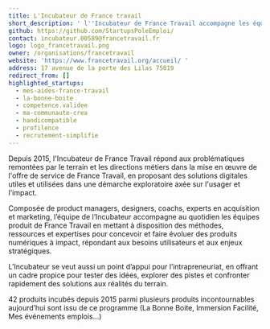 ```yaml
---
title: L'Incubateur de France travail
short_description: ' l''Incubateur de France Travail accompagne les équipes produit en proposant des solutions digitales centrées sur l''usager et l''impact'
github: https://github.com/StartupsPoleEmploi/
contact: incubateur.00589@francetravail.fr
logo: logo_francetravail.png
owner: /organisations/francetravail
website: 'https://www.francetravail.org/accueil/ '
address: 17 avenue de la porte des Lilas 75019
redirect_from: []
highlighted_startups:
  - mes-aides-france-travail
  - la-bonne-boite
  - competence.validee
  - ma-communaute-crea
  - handicompatible
  - profilence
  - recrutement-simplifie
---
```

Depuis 2015, l'Incubateur de France Travail répond aux problématiques remontées par le terrain et les directions métiers dans la mise en œuvre de l'offre de service de France Travail, en proposant des solutions digitales utiles et utilisées dans une démarche exploratoire axée sur l'usager et l'impact. 

Composée de product managers, designers, coachs, experts en acquisition et marketing, l’équipe de l’Incubateur accompagne au quotidien les équipes produit de France Travail en mettant à disposition des méthodes, ressources et expertises pour concevoir et faire évoluer des produits numériques à impact, répondant aux besoins utilisateurs et aux enjeux stratégiques. 

L’Incubateur se veut aussi un point d’appui pour l’intrapreneuriat, en offrant un cadre propice pour tester des idées, explorer des pistes et confronter rapidement des solutions aux réalités du terrain.

42 produits incubés depuis 2015 parmi plusieurs produits incontournables aujourd’hui sont issu de ce programme (La Bonne Boite, Immersion Facilité, Mes événements emplois...)
